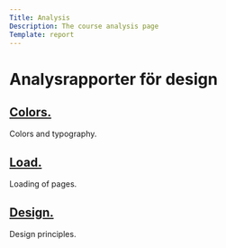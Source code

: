 ```yaml
---
Title: Analysis
Description: The course analysis page
Template: report
---
```


Analysrapporter för design
==================

<div class="kmom-box">
    <a href="analysis/01_colors"><h2>Colors. </h2></a>
    <p>Colors and typography. </p>
</div>
<div class="kmom-box">
    <a href="analysis/02_load"><h2>Load. </h2></a>
    <p>Loading of pages. </p>
</div>
<div class="kmom-box">
    <a href="analysis/01_design_principles"><h2>Design. </h2></a>
    <p>Design principles. </p>
</div>
</div>
